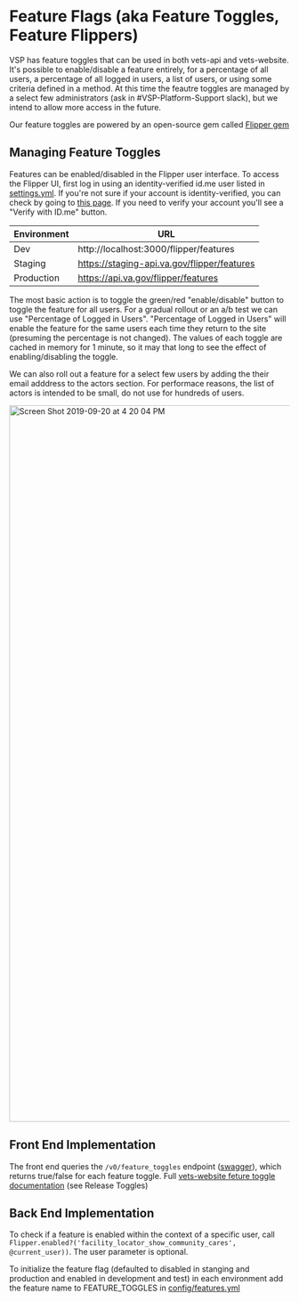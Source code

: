 # Feature Flags (aka Feature Toggles, Feature Flippers)
VSP has feature toggles that can be used in both vets-api and vets-website. 
It's possible to enable/disable a feature entirely, for a percentage of all users, a percentage of all logged in users, a list of users, or using some criteria defined in a method. At this time the feautre toggles are managed by a select few administrators (ask in #VSP-Platform-Support slack), but we intend to allow more access in the future.

Our feature toggles are powered by an open-source gem called [Flipper gem](https://github.com/jnunemaker/flipper)

## Managing Feature Toggles
Features can be enabled/disabled in the Flipper user interface. To access the Flipper UI, first log in using an identity-verified id.me user listed in  [settings.yml](https://github.com/department-of-veterans-affairs/vets-api/blob/master/config/settings.yml#L397). If you're not sure if your account is identity-verified, you can check by going to [this page](https://www.va.gov/profile/). If you need to verify your account you'll see a "Verify with ID.me" button.

|Environment|URL|
|---|---|
|Dev|http://localhost:3000/flipper/features|
|Staging|https://staging-api.va.gov/flipper/features| 
|Production|https://api.va.gov/flipper/features|

The most basic action is to toggle the green/red "enable/disable" button to toggle the feature for all users. For a gradual rollout or an a/b test we can use "Percentage of Logged in Users". "Percentage of Logged in Users" will enable the feature for the same users each time they return to the site (presuming the percentage is not changed). The values of each toggle are cached in memory for 1 minute, so it may that long to see the effect of enabling/disabling the toggle. 

We can also roll out a feature for a select few users by adding the their email adddress to the actors section. For performace reasons, the list of actors is intended to be small, do not use for hundreds of users.

<img width="1287" alt="Screen Shot 2019-09-20 at 4 20 04 PM" src="https://user-images.githubusercontent.com/19188/65519962-7595bf00-deac-11e9-9bb3-d81f376241e4.png">


## Front End Implementation
The front end queries the `/v0/feature_toggles` endpoint ([swagger](https://department-of-veterans-affairs.github.io/va-digital-services-platform-docs/api-reference/#/site/getFeatureToggless)), which returns true/false for each feature toggle.
Full [vets-website feture toggle documentation](https://department-of-veterans-affairs.github.io/veteran-facing-services-tools/platform/tools/feature-flags/) (see Release Toggles)

## Back End Implementation
To check if a feature is enabled within the context of a specific user, call  `Flipper.enabled?('facility_locator_show_community_cares', @current_user))`.  The user parameter is optional.

To initialize the feature flag (defaulted to disabled in stanging and production and enabled in development and test) in each environment add the feature name to FEATURE_TOGGLES in [config/features.yml](https://github.com/department-of-veterans-affairs/vets-api/blob/master/config/features.yml)

